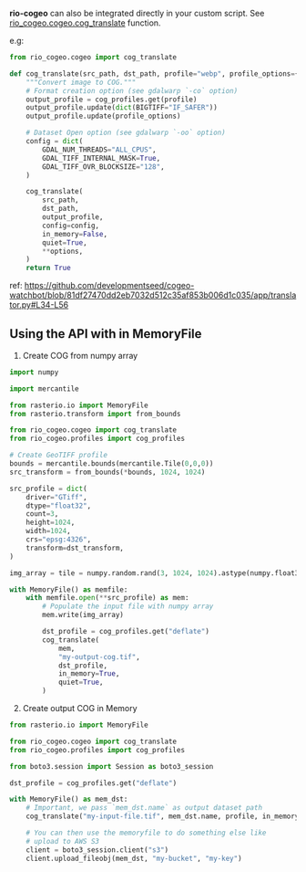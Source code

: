 

**rio-cogeo** can also be integrated directly in your custom script. See [rio_cogeo.cogeo.cog_translate](https://github.com/cogeotiff/rio-cogeo/blob/master/rio_cogeo/cogeo.py#L53-L108) function.

e.g:

```python
from rio_cogeo.cogeo import cog_translate

def cog_translate(src_path, dst_path, profile="webp", profile_options={}, **options):
    """Convert image to COG."""
    # Format creation option (see gdalwarp `-co` option)
    output_profile = cog_profiles.get(profile)
    output_profile.update(dict(BIGTIFF="IF_SAFER"))
    output_profile.update(profile_options)

    # Dataset Open option (see gdalwarp `-oo` option)
    config = dict(
        GDAL_NUM_THREADS="ALL_CPUS",
        GDAL_TIFF_INTERNAL_MASK=True,
        GDAL_TIFF_OVR_BLOCKSIZE="128",
    )

    cog_translate(
        src_path,
        dst_path,
        output_profile,
        config=config,
        in_memory=False,
        quiet=True,
        **options,
    )
    return True
```
ref: https://github.com/developmentseed/cogeo-watchbot/blob/81df27470dd2eb7032d512c35af853b006d1c035/app/translator.py#L34-L56


## Using the API with in MemoryFile

1. Create COG from numpy array
```python
import numpy

import mercantile

from rasterio.io import MemoryFile
from rasterio.transform import from_bounds

from rio_cogeo.cogeo import cog_translate
from rio_cogeo.profiles import cog_profiles

# Create GeoTIFF profile
bounds = mercantile.bounds(mercantile.Tile(0,0,0))
src_transform = from_bounds(*bounds, 1024, 1024)

src_profile = dict(
    driver="GTiff",
    dtype="float32",
    count=3,
    height=1024,
    width=1024,
    crs="epsg:4326",
    transform=dst_transform,
)

img_array = tile = numpy.random.rand(3, 1024, 1024).astype(numpy.float32)

with MemoryFile() as memfile:
    with memfile.open(**src_profile) as mem:
        # Populate the input file with numpy array
        mem.write(img_array)

        dst_profile = cog_profiles.get("deflate")
        cog_translate(
            mem,
            "my-output-cog.tif",
            dst_profile,
            in_memory=True,
            quiet=True,
        )
```
2. Create output COG in Memory

```python
from rasterio.io import MemoryFile

from rio_cogeo.cogeo import cog_translate
from rio_cogeo.profiles import cog_profiles

from boto3.session import Session as boto3_session

dst_profile = cog_profiles.get("deflate")

with MemoryFile() as mem_dst:
    # Important, we pass `mem_dst.name` as output dataset path
    cog_translate("my-input-file.tif", mem_dst.name, profile, in_memory=True)

    # You can then use the memoryfile to do something else like
    # upload to AWS S3
    client = boto3_session.client("s3")
    client.upload_fileobj(mem_dst, "my-bucket", "my-key")
```
